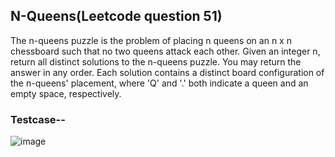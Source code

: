 ## N-Queens(Leetcode question 51)

The n-queens puzzle is the problem of placing n queens on an n x n chessboard such that no two queens attack each other.
Given an integer n, return all distinct solutions to the n-queens puzzle. You may return the answer in any order.
Each solution contains a distinct board configuration of the n-queens' placement, where 'Q' and '.' both indicate a queen and an empty space, respectively.

### Testcase--
![image](https://github.com/user-attachments/assets/6b648cf3-d344-42bd-88b1-7dbae98936d8)


